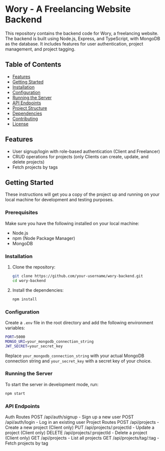 # Wory - A Freelancing Website Backend

This repository contains the backend code for Wory, a freelancing website. The backend is built using Node.js, Express, and TypeScript, with MongoDB as the database. It includes features for user authentication, project management, and project tagging.

## Table of Contents

- [Features](#features)
- [Getting Started](#getting-started)
- [Installation](#installation)
- [Configuration](#configuration)
- [Running the Server](#running-the-server)
- [API Endpoints](#api-endpoints)
- [Project Structure](#project-structure)
- [Dependencies](#dependencies)
- [Contributing](#contributing)
- [License](#license)

## Features

- User signup/login with role-based authentication (Client and Freelancer)
- CRUD operations for projects (only Clients can create, update, and delete projects)
- Fetch projects by tags

## Getting Started

These instructions will get you a copy of the project up and running on your local machine for development and testing purposes.

### Prerequisites

Make sure you have the following installed on your local machine:

- Node.js
- npm (Node Package Manager)
- MongoDB

### Installation

1. Clone the repository:

    ```bash
    git clone https://github.com/your-username/wory-backend.git
    cd wory-backend
    ```

2. Install the dependencies:

    ```bash
    npm install
    ```

### Configuration

Create a `.env` file in the root directory and add the following environment variables:

```bash
PORT=5000
MONGO_URI=your_mongodb_connection_string
JWT_SECRET=your_secret_key
   ```


Replace `your_mongodb_connection_string` with your actual MongoDB connection string and `your_secret_key` with a secret key of your choice.

### Running the Server

To start the server in development mode, run:

```bash
npm start
   ```



### API Endpoints

Auth Routes
POST /api/auth/signup - Sign up a new user
POST /api/auth/login - Log in an existing user
Project Routes
POST /api/projects - Create a new project (Client only)
PUT /api/projects/:projectId - Update a project (Client only)
DELETE /api/projects/:projectId - Delete a project (Client only)
GET /api/projects - List all projects
GET /api/projects/tag/:tag - Fetch projects by tag


